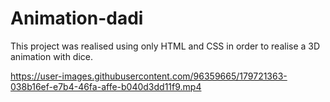 # Animation-dadi
This project was realised using only HTML and CSS in order to realise a 3D animation with dice.




https://user-images.githubusercontent.com/96359665/179721363-038b16ef-e7b4-46fa-affe-b040d3dd11f9.mp4

